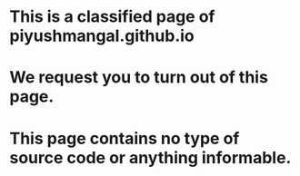 # This is a classified page of piyushmangal.github.io
# We request you to turn out of this page.
# This page contains no type of source code or anything informable.